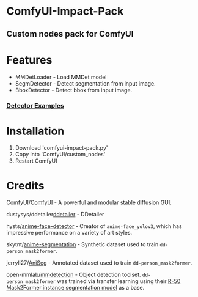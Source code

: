 # ComfyUI-Impact-Pack

## Custom nodes pack for ComfyUI

# Features
* MMDetLoader - Load MMDet model
* SegmDetector - Detect segmentation from input image.
* BboxDetector - Detect bbox from input image.

### [Detector Examples](https://github.com/ltdrdata/ComfyUI-Impact-Pack/blob/main/misc/example.png)


# Installation

1. Download 'comfyui-impact-pack.py' 
2. Copy into 'ComfyUI/custom_nodes'
3. Restart ComfyUI

# Credits

ComfyUI/[ComfyUI](https://github.com/comfyanonymous/ComfyUI) - A powerful and modular stable diffusion GUI.

dustysys/ddetailer[ddetailer](https://github.com/dustysys/ddetailer) - DDetailer

hysts/[anime-face-detector](https://github.com/hysts/anime-face-detector) - Creator of `anime-face_yolov3`, which has impressive performance on a variety of art styles.

skytnt/[anime-segmentation](https://huggingface.co/datasets/skytnt/anime-segmentation) - Synthetic dataset used to train `dd-person_mask2former`.

jerryli27/[AniSeg](https://github.com/jerryli27/AniSeg) - Annotated dataset used to train `dd-person_mask2former`.

open-mmlab/[mmdetection](https://github.com/open-mmlab/mmdetection) - Object detection toolset. `dd-person_mask2former` was trained via transfer learning using their [R-50 Mask2Former instance segmentation model](https://github.com/open-mmlab/mmdetection/tree/master/configs/mask2former#instance-segmentation) as a base.

